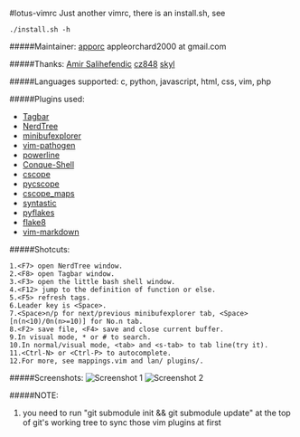 #lotus-vimrc
Just another vimrc, there is an install.sh, see

    ./install.sh -h

#####Maintainer:
[apporc](https://github.com/apporc)
appleorchard2000 at gmail.com

#####Thanks:
[Amir Salihefendic](https://github.com/amix)
[cz848](https://github.com/cz848)
[skyl](https://github.com/skyl)

#####Languages supported:
c, python, javascript, html, css, vim, php

#####Plugins used:
* [Tagbar](https://github.com/vim-scripts/Tagbar.git)
* [NerdTree](https://github.com/scrooloose/nerdtree.git)
* [minibufexplorer](https://github.com/fholgado/minibufexpl.vim.git)
* [vim-pathogen](https://github.com/tpope/vim-pathogen.git)
* [powerline](https://github.com/Lokaltog/powerline.git)
* [Conque-Shell](https://github.com/apporc/Conque-Shell.git)
* [cscope](https://github.com/vim-scripts/cscope.vim.git)
* [pycscope](https://github.com/portante/pycscope.git)
* [cscope_maps](https://github.com/chazy/cscope_maps.git)
* [syntastic](https://github.com/scrooloose/syntastic.git)
* [pyflakes](https://github.com/kevinw/pyflakes.git)
* [flake8](https://github.com/apporc/flake8.git)
* [vim-markdown](https://github.com/plasticboy/vim-markdown.git)

#####Shotcuts:

    1.<F7> open NerdTree window.
    2.<F8> open Tagbar window.
    3.<F3> open the little bash shell window.
    4.<F12> jump to the definition of function or else.
    5.<F5> refresh tags.
    6.Leader key is <Space>.
    7.<Space>n/p for next/previous minibufexplorer tab, <Space>[n(n<10)/0n(n>=10)] for No.n tab.
    8.<F2> save file, <F4> save and close current buffer.
    9.In visual mode, * or # to search.
    10.In normal/visual mode, <tab> and <s-tab> to tab line(try it).
    11.<Ctrl-N> or <Ctrl-P> to autocomplete.
    12.For more, see mappings.vim and lan/ plugins/.
#####Screenshots:
  ![Screenshot 1](https://lh4.googleusercontent.com/-cY7RcdUpwYg/Ub6QpXW-9OI/AAAAAAAAEPM/D1BS2g560H8/w1118-h640-no/Screenshot-2.png)
  ![Screenshot 2](https://lh6.googleusercontent.com/-COF7SB3qhvI/Ub6TSK7z4qI/AAAAAAAAEP8/21E69UwDBRY/w1118-h640-no/Screenshot-3.png)

#####NOTE:
1. you need to run "git submodule init && git submodule update" at the
top of git's working tree to sync those vim plugins at first

